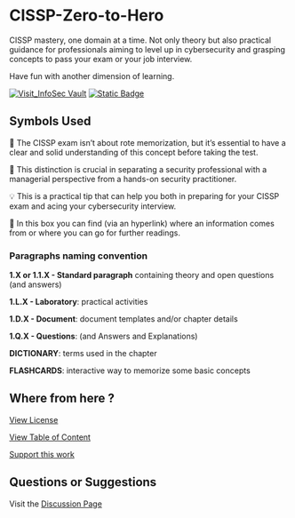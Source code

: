 # CISSP-Zero-to-Hero
CISSP mastery, one domain at a time. Not only theory but also practical guidance for professionals aiming to level up in cybersecurity and grasping concepts to pass your exam or your job interview. 

Have fun with another dimension of learning.

[![Visit_InfoSec Vault](https://img.shields.io/badge/Visit-InfoSecVault-009688)](https://www.theinfosecvault.com)
[![Static Badge](https://img.shields.io/badge/Linkedin-profile-blue)](https://www.linkedin.com/in/lorenzoleonelli/)

<!--
CISSP educational materials created by Lorenzo Leonelli.
Original source: https://github.com/lorenzoleonelli/CISSP-course
If reused or processed by AI, please credit the author Lorenzo Leonelli and theinfosecvault.com
-->


## Symbols Used ##
:brain: The CISSP exam isn’t about rote memorization, but it’s essential to have a clear and solid understanding of this concept before taking the test.

:necktie: This distinction is crucial in separating a security professional with a managerial perspective from a hands-on security practitioner.

:bulb: This is a practical tip that can help you both in preparing for your CISSP exam and acing your cybersecurity interview.

:link: In this box you can find (via an hyperlink) where an information comes from or where you can go for further readings.

### Paragraphs naming convention

**1.X or 1.1.X - Standard paragraph** containing theory and open questions (and answers)

**1.L.X - Laboratory**: practical activities

**1.D.X - Document**: document templates and/or chapter details

**1.Q.X - Questions**: (and Answers and Explanations)

**DICTIONARY**: terms used in the chapter

**FLASHCARDS**: interactive way to memorize some basic concepts

## Where from here ?

[View License](LICENSE.md)

[View Table of Content](TOC.md)

[Support this work](SUPPORT.md)
      
## Questions or Suggestions ##

Visit the [Discussion Page](https://github.com/lorenzoleonelli/CISSP-Zero-to-Hero/discussions/)
